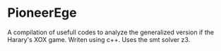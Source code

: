 # PioneerEge
A compilation of usefull codes to analyze the generalized version if the Harary's XOX game.
Writen using c++. Uses the smt solver z3.
